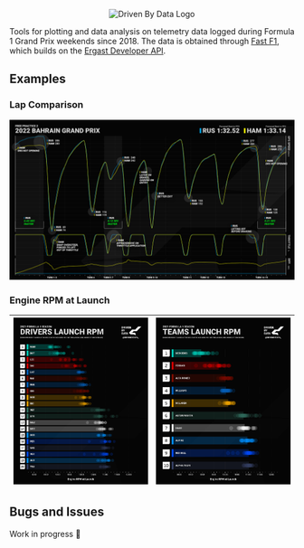 <p align="center">
  <picture>
    <source media="(prefers-color-scheme: light)" srcset="./assets/images/drivenbydata_signature_dark.png">
    <img src="./assets/images/drivenbydata_signature.png" width=250 alt="Driven By Data Logo">
  <picture>
</p>

<!-- # Driven By Data 📊 -->
<!-- ![Demo](./assets/images/drivenbydata.jpg) -->

Tools for plotting and data analysis on telemetry data logged during Formula 1 Grand Prix weekends since 2018. The data is obtained through [Fast F1](https://github.com/theOehrly/Fast-F1), which builds on the [Ergast Developer API](http://ergast.com/mrd/).

## Examples

### Lap Comparison

![2022 Bahrain GP FP1 HAM vs LEC](./assets/images/2022_Bahrain_Grand_Prix_Free_Practice_1_RUS_vs_HAM.jpg)

### Engine RPM at Launch

| ![2021 Drivers Launch RPM](./assets/images/2021_Drivers_Launch_RPM.png) | ![2021 Teams Launch RPM](./assets/images/2021_Teams_Launch_RPM.png) |
| :---------------------------------------------------------------------: | :-----------------------------------------------------------------: |

## Bugs and Issues

Work in progress 🚧
